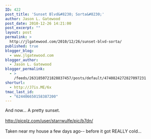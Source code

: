 ```yaml
---
ID: 422
post_title: 'Sunset Blvd&#8230; Sorta&#8230;'
author: Jason L. Gatewood
post_date: 2010-12-26 14:21:00
post_excerpt: ""
layout: post
permalink: >
  http://jlgatewood.com/2010/12/26/sunset-blvd-sorta/
published: true
blogger_blog:
  - www.jlgatewood.com
blogger_author:
  - Jason L. Gatewood
blogger_permalink:
  - >
    /feeds/2631850721828837457/posts/default/4740824272827097231
shorturl:
  - http://J7is.ME/6x
tmac_last_id:
  - "624406650158387200"
---
```

And now... A pretty sunset.<br /><a name='more'></a><br />http://picplz.com/user/starrwulfe/pic/b7dn/<br /><br />Taken near my house a few days ago-- before it got REALLY cold...